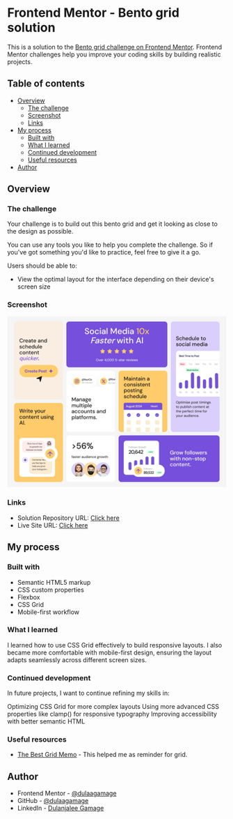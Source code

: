 # Frontend Mentor - Bento grid solution

This is a solution to the [Bento grid challenge on Frontend Mentor](https://www.frontendmentor.io/challenges/bento-grid-RMydElrlOj). Frontend Mentor challenges help you improve your coding skills by building realistic projects. 

## Table of contents

- [Overview](#overview)
  - [The challenge](#the-challenge)
  - [Screenshot](#screenshot)
  - [Links](#links)
- [My process](#my-process)
  - [Built with](#built-with)
  - [What I learned](#what-i-learned)
  - [Continued development](#continued-development)
  - [Useful resources](#useful-resources)
- [Author](#author)

## Overview

### The challenge

Your challenge is to build out this bento grid and get it looking as close to the design as possible.

You can use any tools you like to help you complete the challenge. So if you've got something you'd like to practice, feel free to give it a go.

Users should be able to:

- View the optimal layout for the interface depending on their device's screen size

### Screenshot

![](./design/desktop-design.jpg)

### Links

- Solution Repository URL: [Click here](https://github.com/dulaagamage/Frontend-Bento-Grid)
- Live Site URL: [Click here](https://dula-bento-grid.netlify.app/)

## My process

### Built with

- Semantic HTML5 markup
- CSS custom properties
- Flexbox
- CSS Grid
- Mobile-first workflow

### What I learned

I learned how to use CSS Grid effectively to build responsive layouts. I also became more comfortable with mobile-first design, ensuring the layout adapts seamlessly across different screen sizes.

### Continued development

In future projects, I want to continue refining my skills in:

Optimizing CSS Grid for more complex layouts
Using more advanced CSS properties like clamp() for responsive typography
Improving accessibility with better semantic HTML

### Useful resources

- [The Best Grid Memo](https://css-tricks.com/snippets/css/complete-guide-grid/) - This helped me as reminder for grid.

## Author

- Frontend Mentor - [@dulaagamage](https://www.frontendmentor.io/profile/dulaagamage)
- GitHub - [@dulaagamage](https://github.com/dulaagamage)
- LinkedIn - [Dulanjalee Gamage](https://www.linkedin.com/in/dulanjalee-gamage-01a7aa207/)
